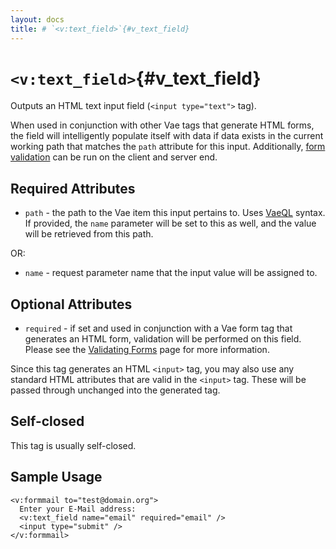 ```yaml
---
layout: docs
title: # `<v:text_field>`{#v_text_field}
---
```


# `<v:text_field>`{#v_text_field}

Outputs an HTML text input field (`<input type="text">` tag).

When used in conjunction with other Vae tags that generate HTML forms,
the field will intelligently populate itself with data if data exists in
the current working path that matches the `path` attribute for this
input. Additionally, [form validation](#vaeml_form_validation) can be
run on the client and server end.

## Required Attributes

-   `path` - the path to the Vae item this input pertains to. Uses
    [VaeQL](#vaeql) syntax. If provided, the `name` parameter will be
    set to this as well, and the value will be retrieved from this path.

OR:

-   `name` - request parameter name that the input value will be
    assigned to.

## Optional Attributes

-   `required` - if set and used in conjunction with a Vae form tag that
    generates an HTML form, validation will be performed on this field.
    Please see the [Validating Forms](#vaeml_form_validation) page for
    more information.

Since this tag generates an HTML `<input>` tag, you may also use any
standard HTML attributes that are valid in the `<input>` tag. These will
be passed through unchanged into the generated tag.

## Self-closed

This tag is usually self-closed.

## Sample Usage

    <v:formmail to="test@domain.org">
      Enter your E-Mail address: 
      <v:text_field name="email" required="email" />
      <input type="submit" />
    </v:formmail>
